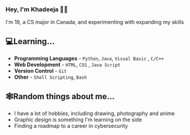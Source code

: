 ### Hey, I'm Khadeeja 👋🏼

  I'm 19, a CS major in Canada, and experimenting with expanding my skills

## 💻Learning...
  - **Programming Languages** - `Python`, `Java`, `Visual Basic` , `C/C++`
  - **Web Development** - `HTML`, `CSS` , `Java Script `
  - **Version Control** - `Git`
  - **Other** - `Shell Scripting`, `Bash`

## 🕸️Random things about me...
  - I have a lot of hobbies, including drawing, photography and anime
  - Graphic design is something I'm learning on the side
  - Finding a roadmap to a career in cybersecurity
